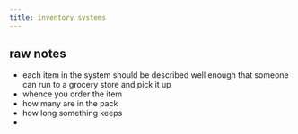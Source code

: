 ```yaml
---
title: inventory systems
---
```


## raw notes

- each item in the system should be described well enough that someone can run to a grocery store and pick it up
- whence you order the item
- how many are in the pack
- how long something keeps
-
